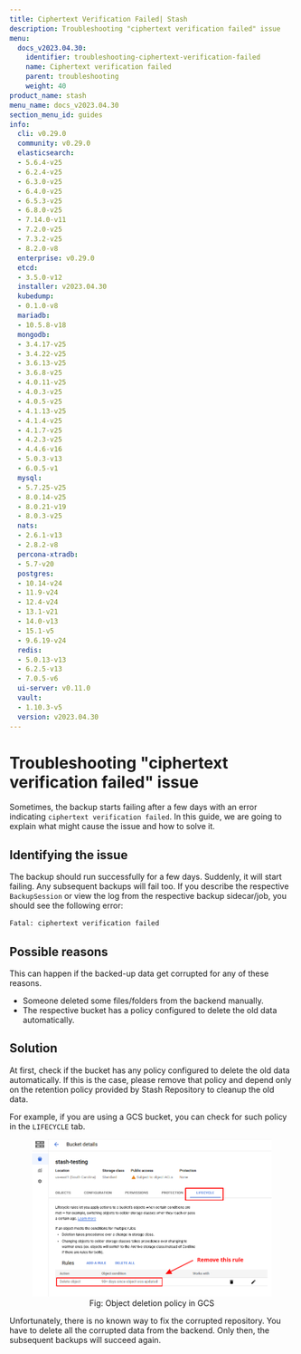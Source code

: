 ```yaml
---
title: Ciphertext Verification Failed| Stash
description: Troubleshooting "ciphertext verification failed" issue
menu:
  docs_v2023.04.30:
    identifier: troubleshooting-ciphertext-verification-failed
    name: Ciphertext verification failed
    parent: troubleshooting
    weight: 40
product_name: stash
menu_name: docs_v2023.04.30
section_menu_id: guides
info:
  cli: v0.29.0
  community: v0.29.0
  elasticsearch:
  - 5.6.4-v25
  - 6.2.4-v25
  - 6.3.0-v25
  - 6.4.0-v25
  - 6.5.3-v25
  - 6.8.0-v25
  - 7.14.0-v11
  - 7.2.0-v25
  - 7.3.2-v25
  - 8.2.0-v8
  enterprise: v0.29.0
  etcd:
  - 3.5.0-v12
  installer: v2023.04.30
  kubedump:
  - 0.1.0-v8
  mariadb:
  - 10.5.8-v18
  mongodb:
  - 3.4.17-v25
  - 3.4.22-v25
  - 3.6.13-v25
  - 3.6.8-v25
  - 4.0.11-v25
  - 4.0.3-v25
  - 4.0.5-v25
  - 4.1.13-v25
  - 4.1.4-v25
  - 4.1.7-v25
  - 4.2.3-v25
  - 4.4.6-v16
  - 5.0.3-v13
  - 6.0.5-v1
  mysql:
  - 5.7.25-v25
  - 8.0.14-v25
  - 8.0.21-v19
  - 8.0.3-v25
  nats:
  - 2.6.1-v13
  - 2.8.2-v8
  percona-xtradb:
  - 5.7-v20
  postgres:
  - 10.14-v24
  - 11.9-v24
  - 12.4-v24
  - 13.1-v21
  - 14.0-v13
  - 15.1-v5
  - 9.6.19-v24
  redis:
  - 5.0.13-v13
  - 6.2.5-v13
  - 7.0.5-v6
  ui-server: v0.11.0
  vault:
  - 1.10.3-v5
  version: v2023.04.30
---
```


# Troubleshooting "ciphertext verification failed" issue

Sometimes, the backup starts failing after a few days with an error indicating `ciphertext verification failed`. In this guide, we are going to explain what might cause the issue and how to solve it.

## Identifying the issue

The backup should run successfully for a few days. Suddenly, it will start failing. Any subsequent backups will fail too. If you describe the respective `BackupSession` or view the log from the respective backup sidecar/job, you should see the following error:

```bash
Fatal: ciphertext verification failed
```

## Possible reasons

This can happen if the backed-up data get corrupted for any of these reasons.

- Someone deleted some files/folders from the backend manually.
- The respective bucket has a policy configured to delete the old data automatically.

## Solution

At first, check if the bucket has any policy configured to delete the old data automatically. If this is the case, please remove that policy and depend only on the retention policy provided by Stash Repository to cleanup the old data.

For example, if you are using a GCS bucket, you can check for such policy in the `LIFECYCLE` tab.

<figure align="center">
  <img alt="Object deletion policy in GCS" src="images/gcs_lifecycle_policy.png">
<figcaption align="center">Fig: Object deletion policy in GCS</figcaption>
</figure>

Unfortunately, there is no known way to fix the corrupted repository. You have to delete all the corrupted data from the backend. Only then, the subsequent backups will succeed again.
